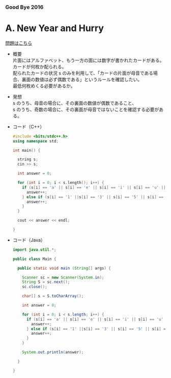 ### Good Bye 2016

# A. New Year and Hurry

  [問題はこちら](https://codeforces.com/problemset/problem/908/A)
  
- 概要<br>
  片面にはアルファベット、もう一方の面には数字が書かれたカードがある。<br>
  カードが何枚か配られる。<br>
  配られたカードの状況 s のみを利用して、「カードの片面が母音である場合、裏面の数値は必ず偶数である」というルールを確認したい。<br>
  最低何枚めくる必要があるか。<br>
  
- 発想<br>
  s のうち、母音の場合に、その裏面の数値が偶数であること、<br>
  s のうち、奇数の場合に、その裏面が母音ではないことを確認する必要がある。
  
  
- コード（C++）

  ```cpp
  #include <bits/stdc++.h>
  using namespace std;

  int main() {

    string s;
    cin >> s;

    int answer = 0;

    for (int i = 0; i < s.length(); i++) {
      if (s[i] == 'a' || s[i] == 'e' || s[i] == 'i' || s[i] == 'u' || s[i] == 'o') {
        answer++;
      } else if (s[i] == '1' ||s[i] == '3' || s[i] == '5' || s[i] == '7' || s[i] == '9') {
        answer++;
      }
    }

    cout << answer << endl;

  }
  ```
  
- コード（Java）

  ```java
  import java.util.*;

  public class Main {

    public static void main (String[] args) {

      Scanner sc = new Scanner(System.in);
      String S = sc.next();
      sc.close();

      char[] s = S.toCharArray();

      int answer = 0;

      for (int i = 0; i < s.length; i++) {
        if (s[i] == 'a' || s[i] == 'e' || s[i] == 'i' || s[i] == 'u' || s[i] == 'o') {
          answer++;
        } else if (s[i] == '1' ||s[i] == '3' || s[i] == '5' || s[i] == '7' || s[i] == '9') {
          answer++;
        }
      }

      System.out.println(answer);

    }

  }
  ```
    